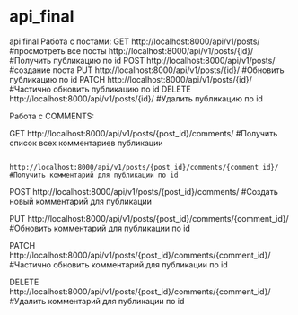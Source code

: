 # api_final
api final
Работа с постами:
  GET  http://localhost:8000/api/v1/posts/        #просмотреть все посты
       http://localhost:8000/api/v1/posts/{id}/   #Получить публикацию по id
  POST  http://localhost:8000/api/v1/posts/       #создание поста
  PUT   http://localhost:8000/api/v1/posts/{id}/  #Обновить публикацию по id
  PATCH http://localhost:8000/api/v1/posts/{id}/  #Частично обновить публикацию по id
  DELETE http://localhost:8000/api/v1/posts/{id}/ #Удалить публикацию по id
 
Работа с COMMENTS:

   GET  http://localhost:8000/api/v1/posts/{post_id}/comments/                #Получить список всех комментариев публикации
   
        http://localhost:8000/api/v1/posts/{post_id}/comments/{comment_id}/   #Получить комментарий для публикации по id
        
   POST http://localhost:8000/api/v1/posts/{post_id}/comments/                #Создать новый комментарий для публикации
   
   PUT  http://localhost:8000/api/v1/posts/{post_id}/comments/{comment_id}/   #Обновить комментарий для публикации по id
   
   PATCH http://localhost:8000/api/v1/posts/{post_id}/comments/{comment_id}/  #Частично обновить комментарий для публикации по id
   
   DELETE http://localhost:8000/api/v1/posts/{post_id}/comments/{comment_id}/ #Удалить комментарий для публикации по id

